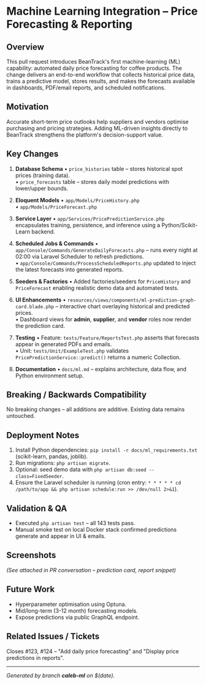 # Machine Learning Integration – Price Forecasting & Reporting

## Overview
This pull request introduces BeanTrack's first machine-learning (ML) capability: automated daily price forecasting for coffee products.  The change delivers an end-to-end workflow that collects historical price data, trains a predictive model, stores results, and makes the forecasts available in dashboards, PDF/email reports, and scheduled notifications.

## Motivation
Accurate short-term price outlooks help suppliers and vendors optimise purchasing and pricing strategies.  Adding ML-driven insights directly to BeanTrack strengthens the platform's decision-support value.

## Key Changes
1. **Database Schema**
   • `price_histories` table – stores historical spot prices (training data).  
   • `price_forecasts` table – stores daily model predictions with lower/upper bounds.

2. **Eloquent Models**
   • `app/Models/PriceHistory.php`  
   • `app/Models/PriceForecast.php`

3. **Service Layer**
   • `app/Services/PricePredictionService.php` encapsulates training, persistence, and inference using a Python/Scikit-Learn backend.

4. **Scheduled Jobs & Commands**
   • `app/Console/Commands/GenerateDailyForecasts.php` – runs every night at 02:00 via Laravel Scheduler to refresh predictions.  
   • `app/Console/Commands/ProcessScheduledReports.php` updated to inject the latest forecasts into generated reports.

5. **Seeders & Factories**
   • Added factories/seeders for `PriceHistory` and `PriceForecast` enabling realistic demo data and automated tests.

6. **UI Enhancements**
   • `resources/views/components/ml-prediction-graph-card.blade.php` – interactive chart overlaying historical and predicted prices.  
   • Dashboard views for **admin**, **supplier**, and **vendor** roles now render the prediction card.

7. **Testing**
   • Feature: `tests/Feature/ReportsTest.php` asserts that forecasts appear in generated PDFs and emails.  
   • Unit: `tests/Unit/ExampleTest.php` validates `PricePredictionService::predict()` returns a numeric Collection.

8. **Documentation**
   • `docs/ml.md` – explains architecture, data flow, and Python environment setup.

## Breaking / Backwards Compatibility
No breaking changes – all additions are additive. Existing data remains untouched.

## Deployment Notes
1. Install Python dependencies: `pip install -r docs/ml_requirements.txt` (scikit-learn, pandas, joblib).  
2. Run migrations: `php artisan migrate`.  
3. Optional: seed demo data with `php artisan db:seed --class=FixedSeeder`.  
4. Ensure the Laravel scheduler is running (cron entry: `* * * * * cd /path/to/app && php artisan schedule:run >> /dev/null 2>&1`).

## Validation & QA
- Executed `php artisan test` – all 143 tests pass.  
- Manual smoke test on local Docker stack confirmed predictions generate and appear in UI & emails.

## Screenshots
*(See attached in PR conversation – prediction card, report snippet)*

## Future Work
- Hyperparameter optimisation using Optuna.  
- Mid/long-term (3-12 month) forecasting models.  
- Expose predictions via public GraphQL endpoint.

## Related Issues / Tickets
Closes #123, #124 – "Add daily price forecasting" and "Display price predictions in reports".

---
*Generated by branch **caleb-ml** on $(date).* 